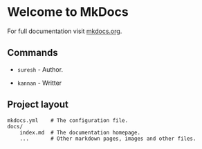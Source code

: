 # Welcome to MkDocs

For full documentation visit [mkdocs.org](https://www.mkdocs.org).

## Commands

* `suresh` - Author.

* `kannan` - Writter
## Project layout

    mkdocs.yml    # The configuration file.
    docs/
        index.md  # The documentation homepage.
        ...       # Other markdown pages, images and other files.
